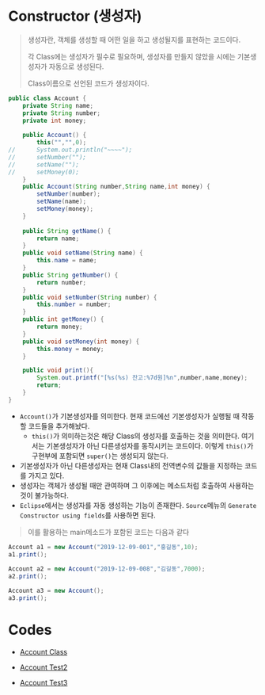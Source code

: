 # Constructor (생성자)

> 생성자란, 객체를 생성할 때 어떤 일을 하고 생성될지를 표현하는 코드이다.
>
> 각 Class에는 생성자가 필수로 필요하며, 생성자를 만들지 않았을 시에는 기본생성자가 자동으로 생성된다.
>
> Class이름으로 선언된 코드가 생성자이다.

```java
public class Account {
	private String name;
	private String number;
	private int money;
	
	public Account() {
		this("","",0);
//		System.out.println("~~~~");
//		setNumber("");
//		setName("");
//		setMoney(0);
	}
	public Account(String number,String name,int money) {
		setNumber(number);
		setName(name);
		setMoney(money);
	}
	
	public String getName() {
		return name;
	}
	public void setName(String name) {
		this.name = name;
	}
	public String getNumber() {
		return number;
	}
	public void setNumber(String number) {
		this.number = number;
	}
	public int getMoney() {
		return money;
	}
	public void setMoney(int money) {
		this.money = money;
	}

	public void print(){
		System.out.printf("[%s(%s) 잔고:%7d원]%n",number,name,money);
		return;
	}
}

```

* `Account()`가 기본생성자를 의미한다. 현재 코드에선 기본생성자가 실행될 때 작동할 코드들을 추가해놨다.
  * `this()`가 의미하는것은 해당 Class의 생성자를 호출하는 것을 의미한다. 여기서는 기본생성자가 아닌 다른생성자를 동작시키는 코드이다. 이렇게 `this()`가 구현부에 포함되면 `super()`는 생성되지 않는다.
* 기본생성자가 아닌 다른생성자는 현재 Class내의 전역변수의 값들을 지정하는 코드를 가지고 있다.
* 생성자는 객체가 생성될 때만 관여하며 그 이후에는 메소드처럼 호출하여 사용하는 것이 불가능하다.
* `Eclipse`에서는 생성자를 자동 생성하는 기능이 존재한다.
  `Source`메뉴의 `Generate Constructor using fields`를 사용하면 된다.

> 이를 활용하는 main메소드가 포함된 코드는 다음과 같다

```java
Account a1 = new Account("2019-12-09-001","홍길동",10);
a1.print();
		
Account a2 = new Account("2019-12-09-008","김길동",7000);
a2.print();

Account a3 = new Account();
a3.print();
```

# Codes

* [Account Class](https://github.com/TunaHG/Java_Programming/blob/master/src/Day06/Account.java)

* [Account Test2](https://github.com/TunaHG/Java_Programming/blob/master/src/Day06/AccountTest2.java)

* [Account Test3](https://github.com/TunaHG/Java_Programming/blob/master/src/Day06/AccountTest3.java)

